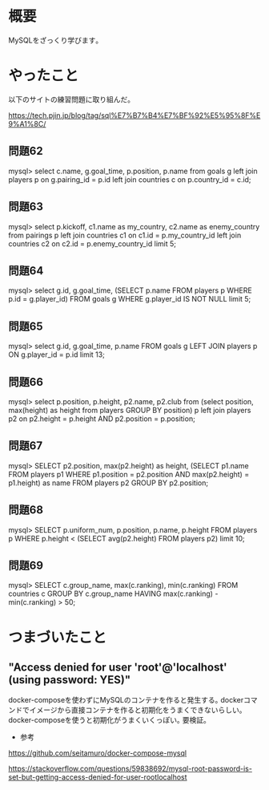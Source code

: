 # 概要

MySQLをざっくり学びます｡

# やったこと

以下のサイトの練習問題に取り組んだ｡

https://tech.pjin.jp/blog/tag/sql%E7%B7%B4%E7%BF%92%E5%95%8F%E9%A1%8C/

## 問題62

mysql> select c.name, g.goal_time, p.position, p.name from goals g left join players p on g.pairing_id = p.id left join countries c on p.country_id = c.id;

## 問題63

mysql> select p.kickoff, c1.name as my_country, c2.name as enemy_country from pairings p left join countries c1 on c1.id = p.my_country_id left join countries c2 on c2.id = p.enemy_country_id limit 5;

## 問題64

mysql> select g.id, g.goal_time, (SELECT p.name FROM players p WHERE p.id = g.player_id) FROM goals g WHERE g.player_id IS NOT NULL limit 5;

## 問題65

mysql> select g.id, g.goal_time, p.name FROM goals g LEFT JOIN players p ON g.player_id = p.id limit 13;

## 問題66

mysql> select p.position, p.height, p2.name, p2.club from (select position, max(height) as height from players GROUP BY position) p left join players p2 on p2.height = p.height AND p2.position = p.position;

## 問題67

mysql> SELECT p2.position, max(p2.height) as height, (SELECT p1.name FROM players p1 WHERE p1.position =
 p2.position AND max(p2.height) = p1.height) as name FROM players p2 GROUP BY p2.position;

## 問題68

mysql> SELECT p.uniform_num, p.position, p.name, p.height FROM players p WHERE p.height < (SELECT avg(p2.height) FROM players p2) limit 10;

## 問題69

mysql> SELECT c.group_name, max(c.ranking), min(c.ranking) FROM countries c GROUP BY c.group_name HAVING max(c.ranking) - min(c.ranking) > 50;

# つまづいたこと

## "Access denied for user 'root'@'localhost' (using password: YES)"

docker-composeを使わずにMySQLのコンテナを作ると発生する｡
dockerコマンドでイメージから直接コンテナを作ると初期化をうまくできないらしい｡
docker-composeを使うと初期化がうまくいくっぽい｡
要検証｡

- 参考

https://github.com/seitamuro/docker-compose-mysql

https://stackoverflow.com/questions/59838692/mysql-root-password-is-set-but-getting-access-denied-for-user-rootlocalhost
